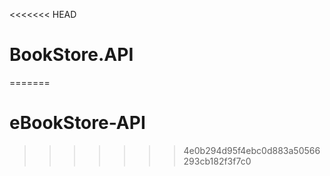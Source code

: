 <<<<<<< HEAD
# BookStore.API
=======
# eBookStore-API
>>>>>>> 4e0b294d95f4ebc0d883a50566293cb182f3f7c0
